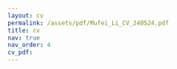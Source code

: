 ```yaml
---
layout: cv
permalink: /assets/pdf/Mufei_Li_CV_240524.pdf
title: cv
nav: true
nav_order: 4
cv_pdf:
---
```

